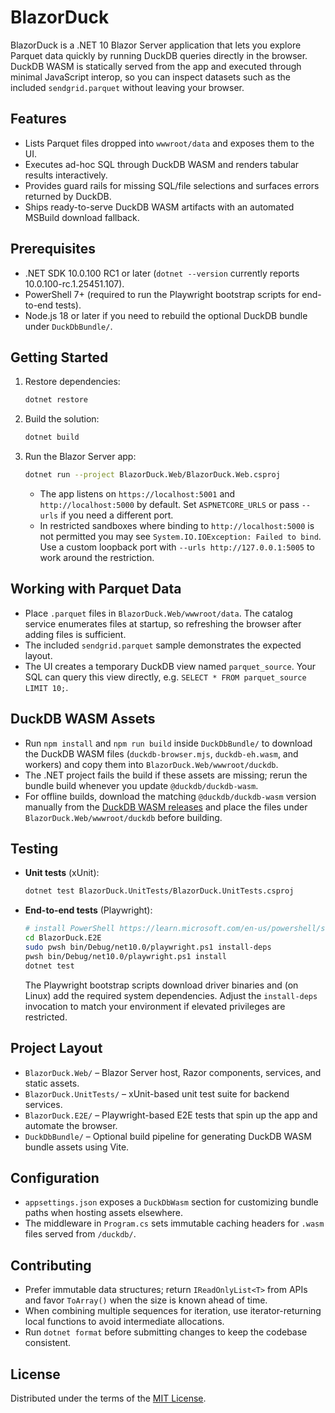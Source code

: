 # BlazorDuck

BlazorDuck is a .NET 10 Blazor Server application that lets you explore Parquet data quickly by running DuckDB queries directly in the browser. DuckDB WASM is statically served from the app and executed through minimal JavaScript interop, so you can inspect datasets such as the included `sendgrid.parquet` without leaving your browser.

## Features
- Lists Parquet files dropped into `wwwroot/data` and exposes them to the UI.
- Executes ad-hoc SQL through DuckDB WASM and renders tabular results interactively.
- Provides guard rails for missing SQL/file selections and surfaces errors returned by DuckDB.
- Ships ready-to-serve DuckDB WASM artifacts with an automated MSBuild download fallback.

## Prerequisites
- .NET SDK 10.0.100 RC1 or later (`dotnet --version` currently reports 10.0.100-rc.1.25451.107).
- PowerShell 7+ (required to run the Playwright bootstrap scripts for end-to-end tests).
- Node.js 18 or later if you need to rebuild the optional DuckDB bundle under `DuckDbBundle/`.

## Getting Started
1. Restore dependencies:
   ```bash
   dotnet restore
   ```
2. Build the solution:
   ```bash
   dotnet build
   ```
3. Run the Blazor Server app:
   ```bash
   dotnet run --project BlazorDuck.Web/BlazorDuck.Web.csproj
   ```
   - The app listens on `https://localhost:5001` and `http://localhost:5000` by default. Set `ASPNETCORE_URLS` or pass `--urls` if you need a different port.
   - In restricted sandboxes where binding to `http://localhost:5000` is not permitted you may see `System.IO.IOException: Failed to bind`. Use a custom loopback port with `--urls http://127.0.0.1:5005` to work around the restriction.

## Working with Parquet Data
- Place `.parquet` files in `BlazorDuck.Web/wwwroot/data`. The catalog service enumerates files at startup, so refreshing the browser after adding files is sufficient.
- The included `sendgrid.parquet` sample demonstrates the expected layout.
- The UI creates a temporary DuckDB view named `parquet_source`. Your SQL can query this view directly, e.g. `SELECT * FROM parquet_source LIMIT 10;`.

## DuckDB WASM Assets
- Run `npm install` and `npm run build` inside `DuckDbBundle/` to download the DuckDB WASM files (`duckdb-browser.mjs`, `duckdb-eh.wasm`, and workers) and copy them into `BlazorDuck.Web/wwwroot/duckdb`.
- The .NET project fails the build if these assets are missing; rerun the bundle build whenever you update `@duckdb/duckdb-wasm`.
- For offline builds, download the matching `@duckdb/duckdb-wasm` version manually from the [DuckDB WASM releases](https://github.com/duckdb/duckdb-wasm/releases) and place the files under `BlazorDuck.Web/wwwroot/duckdb` before building.

## Testing
- **Unit tests** (xUnit):
  ```bash
  dotnet test BlazorDuck.UnitTests/BlazorDuck.UnitTests.csproj
  ```

- **End-to-end tests** (Playwright):
  ```bash
  # install PowerShell https://learn.microsoft.com/en-us/powershell/scripting/install/install-ubuntu
  cd BlazorDuck.E2E
  sudo pwsh bin/Debug/net10.0/playwright.ps1 install-deps
  pwsh bin/Debug/net10.0/playwright.ps1 install
  dotnet test
  ```
  The Playwright bootstrap scripts download driver binaries and (on Linux) add the required system dependencies. Adjust the `install-deps` invocation to match your environment if elevated privileges are restricted.

## Project Layout
- `BlazorDuck.Web/` – Blazor Server host, Razor components, services, and static assets.
- `BlazorDuck.UnitTests/` – xUnit-based unit test suite for backend services.
- `BlazorDuck.E2E/` – Playwright-based E2E tests that spin up the app and automate the browser.
- `DuckDbBundle/` – Optional build pipeline for generating DuckDB WASM bundle assets using Vite.

## Configuration
- `appsettings.json` exposes a `DuckDbWasm` section for customizing bundle paths when hosting assets elsewhere.
- The middleware in `Program.cs` sets immutable caching headers for `.wasm` files served from `/duckdb/`.

## Contributing
- Prefer immutable data structures; return `IReadOnlyList<T>` from APIs and favor `ToArray()` when the size is known ahead of time.
- When combining multiple sequences for iteration, use iterator-returning local functions to avoid intermediate allocations.
- Run `dotnet format` before submitting changes to keep the codebase consistent.

## License
Distributed under the terms of the [MIT License](LICENSE).
